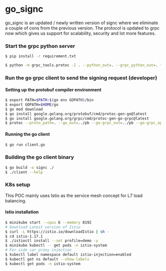 # go_signc
go_signc is an updated / newly written version of signc where we eliminate a couple of cons from the previous version.
The protocol is updated to grpc now which gives us support for scalability, security and lot more features.

### Start the grpc python server
```bash
$ pip install -r requirement.txt

$ python -m grpc_tools.protoc -I . --python_out=. --grpc_python_out=. *.proto
```

### Run the go grpc client to send the signing request (developer)
#### Setting up the protobuf compiler environment
```bash
$ export PATH=$PATH:$(go env GOPATH)/bin
$ export GOPATH=$HOME/go
$ go mod download
$ go install google.golang.org/protobuf/cmd/protoc-gen-go@latest
$ go install google.golang.org/grpc/cmd/protoc-gen-go-grpc@latest
$ protoc --proto_path=. --go_out=../pb --go-grpc_out=../pb --go-grpc_opt=paths=source_relative --go_opt=paths=source_relative *.proto
```
#### Running the go client
```bash
$ go run client.go
```

### Building the go client binary
```bash
$ go build -o signc ./
$ ./client --help
```

### K8s setup

This POC mainly uses Istio as the service mesh concept for L7 load balancing.

#### Istio installation
```bash
$ minikube start --cpus 6 --memory 8192
# Download Latest version of Istio
$ curl -L https://istio.io/downloadIstio | sh -
$ cd istio-1.17.1
$ ./istioctl install --set profile=demo -y
$ minikube kubectl -- get pods -n istio-system
# For side car proxy injection
$ kubectl label namespace default istio-injection=enabled
$ kubectl get ns default --show-labels
$ kubectl get pods -n istio-system
```
